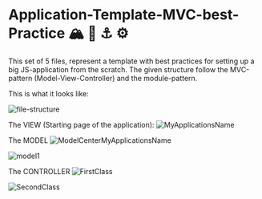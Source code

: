 # Application-Template-MVC-best-Practice :mountain_snow:  :compass:  :anchor:  :gear:
This set of 5 files, represent a template with best practices for setting up a big JS-application from the scratch. The given structure follow the MVC-pattern (Model-View-Controller) and the module-pattern.

This is what it looks like: 


![file-structure](https://github.com/Reinerth/Application-Template-MVC-best-Practice/assets/85163640/89a1e2b5-ec33-4bbb-bdd7-0a8f7f562968)

The VIEW (Starting page of the application):
![MyApplicationsName](https://github.com/Reinerth/Application-Template-MVC-best-Practice/assets/85163640/e2a78fe1-0275-4534-a8da-0880814ae0ea)

The MODEL
![ModelCenterMyApplicationsName](https://github.com/Reinerth/Application-Template-MVC-best-Practice/assets/85163640/4d9c0a02-5751-42c1-aaa2-cd53881aec56)

![model1](https://github.com/Reinerth/Application-Template-MVC-best-Practice/assets/85163640/19b10f07-b254-4d0f-ab7a-3b58fd78e3e5)

The CONTROLLER
![FirstClass](https://github.com/Reinerth/Application-Template-MVC-best-Practice/assets/85163640/f2e4aed9-05aa-4f56-9507-22c8311e9796)

![SecondClass](https://github.com/Reinerth/Application-Template-MVC-best-Practice/assets/85163640/0096f6dd-a281-44b4-9c80-0dc2d1d36520)






